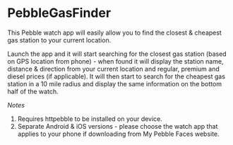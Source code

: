 PebbleGasFinder
===============

This Pebble watch app will easily allow you to find the closest & cheapest gas station to your current location.

Launch the app and it will start searching for the closest gas station (based on GPS location from phone) - when found it will display the station name, distance & direction from your current location and regular, premium and diesel prices (if applicable). It will then start to search for the cheapest gas station in a 10 mile radius and display the same information on the bottom half of the watch.

*Notes*
1. Requires httpebble to be installed on your device. 
2. Separate Android & iOS versions - please choose the watch app that applies to your phone if downloading from My Pebble Faces website.

